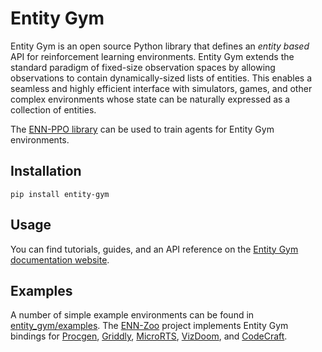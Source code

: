 # Entity Gym

Entity Gym is an open source Python library that defines an _entity based_ API for reinforcement learning environments.
Entity Gym extends the standard paradigm of fixed-size observation spaces by allowing observations to contain dynamically-sized lists of entities.
This enables a seamless and highly efficient interface with simulators, games, and other complex environments whose state can be naturally expressed as a collection of entities.

The [ENN-PPO library](https://github.com/entity-neural-network/incubator/tree/main/enn_ppo) can be used to train agents for Entity Gym environments.

## Installation

```
pip install entity-gym
```

## Usage

You can find tutorials, guides, and an API reference on the [Entity Gym documentation website](https://entity-gym.readthedocs.io/en/latest/index.html).

## Examples

A number of simple example environments can be found in [entity_gym/examples](https://github.com/entity-neural-network/incubator/tree/main/entity_gym/entity_gym/examples). The [ENN-Zoo](https://github.com/entity-neural-network/incubator/tree/main/enn_zoo/enn_zoo) project implements Entity Gym bindings for [Procgen](https://github.com/openai/procgen), [Griddly](https://github.com/Bam4d/Griddly), [MicroRTS](https://github.com/santiontanon/microrts), [VizDoom](https://github.com/mwydmuch/ViZDoom), and [CodeCraft](https://github.com/cswinter/DeepCodeCraft).
